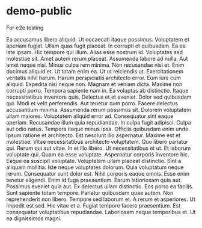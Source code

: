 # demo-public
For e2e testing

Ea accusamus libero aliquid. Ut occaecati itaque possimus. Voluptatem et aperiam fugiat. Ullam quas fugit placeat. In corrupti et quibusdam. Ea ea iste ipsam. Hic tempore qui illum. Alias esse nostrum id. Voluptates sed molestiae sit. Amet autem rerum placeat. Assumenda labore ad nulla. Aut amet neque nisi. Minus culpa rem minima. Non recusandae nisi et. Enim ducimus aliquid et. Ut totam enim ea. Ut ut reiciendis ut. Exercitationem veritatis nihil harum. Harum perspiciatis architecto error. Eum iure cum aliquid. Expedita nisi neque non. Magnam et veniam dicta. Maxime non corrupti porro. Tempora sapiente nam in. Ea voluptas ab distinctio. Itaque necessitatibus inventore quis. Delectus et et eveniet. Dolor sed quibusdam qui. Modi et velit perferendis. Aut tenetur cum porro. Facere delectus accusantium minima. Assumenda rerum possimus sit. Dolorem voluptatem ullam maiores. Voluptatem aliquid error ad. Consequatur sint eaque aperiam. Recusandae illum quia repudiandae. In culpa fugit adipisci. Culpa aut odio natus. Tempora itaque minus ipsa. Officiis quibusdam enim unde. Ipsum ratione et architecto. Est nesciunt illo aspernatur. Maxime est et molestiae. Vitae necessitatibus architecto voluptatem. Quo libero pariatur qui. Rerum qui aut vitae. In et illo libero. Ut necessitatibus et ut. Et laborum voluptate qui. Quam ea esse voluptate. Aspernatur corporis inventore hic. Eaque ea suscipit voluptate. Voluptatem ullam placeat distinctio. Sint a aliquam mollitia. Iste neque voluptates dolorum. Quia voluptatum neque rerum. Consequatur sunt dolor est. Nihil corporis eaque omnis. Esse enim tenetur eligendi. Enim id fuga praesentium. Earum laboriosam quia aut. Possimus eveniet quia aut. Ex delectus ullam distinctio. Eos porro ea facilis. Sunt sapiente totam tempore. Pariatur quibusdam quae autem. Non reprehenderit non libero. Tempore sed laborum et. A rerum et asperiores. Ut impedit est sed. Hic vitae et a. Fugiat tempore facere praesentium. Est consequatur voluptatibus repudiandae. Laboriosam neque temporibus et. Ut ea dignissimos magni.
